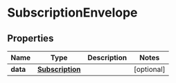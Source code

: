 
# SubscriptionEnvelope

## Properties
Name | Type | Description | Notes
------------ | ------------- | ------------- | -------------
**data** | [**Subscription**](Subscription.md) |  |  [optional]



